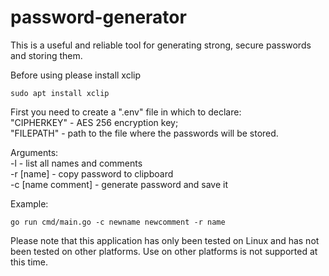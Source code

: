 # password-generator
This is a useful and reliable tool for generating strong, secure passwords and storing them. 

Before using please install xclip
```shell
sudo apt install xclip
```

First you need to create a ".env" file in which to declare:   
"CIPHERKEY" - AES 256 encryption key;   
"FILEPATH" - path to the file where the passwords will be stored.   

Arguments:  
    -l - list all names and comments  
    -r [name] - copy password to clipboard   
    -c [name comment] - generate password and save it

Example:
```shell
go run cmd/main.go -c newname newcomment -r name
```

Please note that this application has only been tested on Linux and has not been tested on other platforms. Use on other platforms is not supported at this time.
